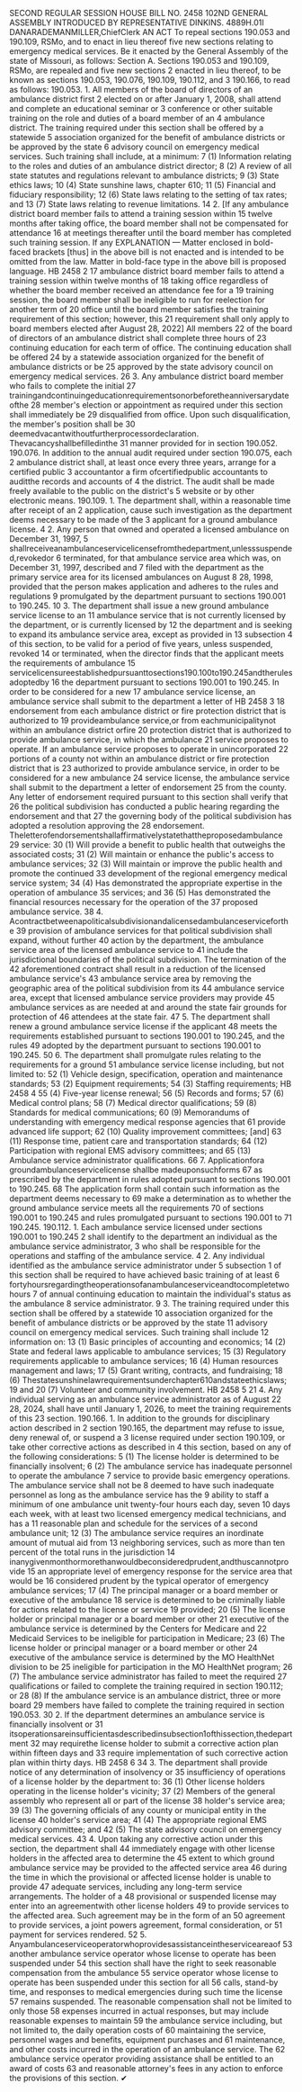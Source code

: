 SECOND REGULAR SESSION
HOUSE BILL NO. 2458
102ND GENERAL ASSEMBLY
INTRODUCED BY REPRESENTATIVE DINKINS.
4889H.01I DANARADEMANMILLER,ChiefClerk
AN ACT
To repeal sections 190.053 and 190.109, RSMo, and to enact in lieu thereof five new sections
relating to emergency medical services.
Be it enacted by the General Assembly of the state of Missouri, as follows:
Section A. Sections 190.053 and 190.109, RSMo, are repealed and five new sections
2 enacted in lieu thereof, to be known as sections 190.053, 190.076, 190.109, 190.112, and
3 190.166, to read as follows:
190.053. 1. All members of the board of directors of an ambulance district first
2 elected on or after January 1, 2008, shall attend and complete an educational seminar or
3 conference or other suitable training on the role and duties of a board member of an
4 ambulance district. The training required under this section shall be offered by a statewide
5 association organized for the benefit of ambulance districts or be approved by the state
6 advisory council on emergency medical services. Such training shall include, at a minimum:
7 (1) Information relating to the roles and duties of an ambulance district director;
8 (2) A review of all state statutes and regulations relevant to ambulance districts;
9 (3) State ethics laws;
10 (4) State sunshine laws, chapter 610;
11 (5) Financial and fiduciary responsibility;
12 (6) State laws relating to the setting of tax rates; and
13 (7) State laws relating to revenue limitations.
14 2. [If any ambulance district board member fails to attend a training session within
15 twelve months after taking office, the board member shall not be compensated for attendance
16 at meetings thereafter until the board member has completed such training session. If any
EXPLANATION — Matter enclosed in bold-faced brackets [thus] in the above bill is not enacted and is
intended to be omitted from the law. Matter in bold-face type in the above bill is proposed language.
HB 2458 2
17 ambulance district board member fails to attend a training session within twelve months of
18 taking office regardless of whether the board member received an attendance fee for a
19 training session, the board member shall be ineligible to run for reelection for another term of
20 office until the board member satisfies the training requirement of this section; however, this
21 requirement shall only apply to board members elected after August 28, 2022] All members
22 of the board of directors of an ambulance district shall complete three hours of
23 continuing education for each term of office. The continuing education shall be offered
24 by a statewide association organized for the benefit of ambulance districts or be
25 approved by the state advisory council on emergency medical services.
26 3. Any ambulance district board member who fails to complete the initial
27 trainingandcontinuingeducationrequirementsonorbeforetheanniversarydateofthe
28 member's election or appointment as required under this section shall immediately be
29 disqualified from office. Upon such disqualification, the member's position shall be
30 deemedvacantwithoutfurtherprocessordeclaration. Thevacancyshallbefilledinthe
31 manner provided for in section 190.052.
190.076. In addition to the annual audit required under section 190.075, each
2 ambulance district shall, at least once every three years, arrange for a certified public
3 accountantor a firm ofcertifiedpublic accountants to auditthe records and accounts of
4 the district. The audit shall be made freely available to the public on the district's
5 website or by other electronic means.
190.109. 1. The department shall, within a reasonable time after receipt of an
2 application, cause such investigation as the department deems necessary to be made of the
3 applicant for a ground ambulance license.
4 2. Any person that owned and operated a licensed ambulance on December 31, 1997,
5 shallreceiveanambulanceservicelicensefromthedepartment,unlesssuspended,revokedor
6 terminated, for that ambulance service area which was, on December 31, 1997, described and
7 filed with the department as the primary service area for its licensed ambulances on August
8 28, 1998, provided that the person makes application and adheres to the rules and regulations
9 promulgated by the department pursuant to sections 190.001 to 190.245.
10 3. The department shall issue a new ground ambulance service license to an
11 ambulance service that is not currently licensed by the department, or is currently licensed by
12 the department and is seeking to expand its ambulance service area, except as provided in
13 subsection 4 of this section, to be valid for a period of five years, unless suspended, revoked
14 or terminated, when the director finds that the applicant meets the requirements of ambulance
15 servicelicensureestablishedpursuanttosections190.100to190.245andtherulesadoptedby
16 the department pursuant to sections 190.001 to 190.245. In order to be considered for a new
17 ambulance service license, an ambulance service shall submit to the department a letter of
HB 2458 3
18 endorsement from each ambulance district or fire protection district that is authorized to
19 provideambulance service,or from eachmunicipalitynot within an ambulance district orfire
20 protection district that is authorized to provide ambulance service, in which the ambulance
21 service proposes to operate. If an ambulance service proposes to operate in unincorporated
22 portions of a county not within an ambulance district or fire protection district that is
23 authorized to provide ambulance service, in order to be considered for a new ambulance
24 service license, the ambulance service shall submit to the department a letter of endorsement
25 from the county. Any letter of endorsement required pursuant to this section shall verify that
26 the political subdivision has conducted a public hearing regarding the endorsement and that
27 the governing body of the political subdivision has adopted a resolution approving the
28 endorsement. Theletterofendorsementshallaffirmativelystatethattheproposedambulance
29 service:
30 (1) Will provide a benefit to public health that outweighs the associated costs;
31 (2) Will maintain or enhance the public's access to ambulance services;
32 (3) Will maintain or improve the public health and promote the continued
33 development of the regional emergency medical service system;
34 (4) Has demonstrated the appropriate expertise in the operation of ambulance
35 services; and
36 (5) Has demonstrated the financial resources necessary for the operation of the
37 proposed ambulance service.
38 4. Acontractbetweenapoliticalsubdivisionandalicensedambulanceserviceforthe
39 provision of ambulance services for that political subdivision shall expand, without further
40 action by the department, the ambulance service area of the licensed ambulance service to
41 include the jurisdictional boundaries of the political subdivision. The termination of the
42 aforementioned contract shall result in a reduction of the licensed ambulance service's
43 ambulance service area by removing the geographic area of the political subdivision from its
44 ambulance service area, except that licensed ambulance service providers may provide
45 ambulance services as are needed at and around the state fair grounds for protection of
46 attendees at the state fair.
47 5. The department shall renew a ground ambulance service license if the applicant
48 meets the requirements established pursuant to sections 190.001 to 190.245, and the rules
49 adopted by the department pursuant to sections 190.001 to 190.245.
50 6. The department shall promulgate rules relating to the requirements for a ground
51 ambulance service license including, but not limited to:
52 (1) Vehicle design, specification, operation and maintenance standards;
53 (2) Equipment requirements;
54 (3) Staffing requirements;
HB 2458 4
55 (4) Five-year license renewal;
56 (5) Records and forms;
57 (6) Medical control plans;
58 (7) Medical director qualifications;
59 (8) Standards for medical communications;
60 (9) Memorandums of understanding with emergency medical response agencies that
61 provide advanced life support;
62 (10) Quality improvement committees; [and]
63 (11) Response time, patient care and transportation standards;
64 (12) Participation with regional EMS advisory committees; and
65 (13) Ambulance service administrator qualifications.
66 7. Applicationfora groundambulanceservicelicense shallbe madeuponsuchforms
67 as prescribed by the department in rules adopted pursuant to sections 190.001 to 190.245.
68 The application form shall contain such information as the department deems necessary to
69 make a determination as to whether the ground ambulance service meets all the requirements
70 of sections 190.001 to 190.245 and rules promulgated pursuant to sections 190.001 to
71 190.245.
190.112. 1. Each ambulance service licensed under sections 190.001 to 190.245
2 shall identify to the department an individual as the ambulance service administrator,
3 who shall be responsible for the operations and staffing of the ambulance service.
4 2. Any individual identified as the ambulance service administrator under
5 subsection 1 of this section shall be required to have achieved basic training of at least
6 fortyhoursregardingtheoperationsofanambulanceserviceandtocompletetwohours
7 of annual continuing education to maintain the individual's status as the ambulance
8 service administrator.
9 3. The training required under this section shall be offered by a statewide
10 association organized for the benefit of ambulance districts or be approved by the state
11 advisory council on emergency medical services. Such training shall include
12 information on:
13 (1) Basic principles of accounting and economics;
14 (2) State and federal laws applicable to ambulance services;
15 (3) Regulatory requirements applicable to ambulance services;
16 (4) Human resources management and laws;
17 (5) Grant writing, contracts, and fundraising;
18 (6) Thestatesunshinelawrequirementsunderchapter610andstateethicslaws;
19 and
20 (7) Volunteer and community involvement.
HB 2458 5
21 4. Any individual serving as an ambulance service administrator as of August
22 28, 2024, shall have until January 1, 2026, to meet the training requirements of this
23 section.
190.166. 1. In addition to the grounds for disciplinary action described in
2 section 190.165, the department may refuse to issue, deny renewal of, or suspend a
3 license required under section 190.109, or take other corrective actions as described in
4 this section, based on any of the following considerations:
5 (1) The license holder is determined to be financially insolvent;
6 (2) The ambulance service has inadequate personnel to operate the ambulance
7 service to provide basic emergency operations. The ambulance service shall not be
8 deemed to have such inadequate personnel as long as the ambulance service has the
9 ability to staff a minimum of one ambulance unit twenty-four hours each day, seven
10 days each week, with at least two licensed emergency medical technicians, and has a
11 reasonable plan and schedule for the services of a second ambulance unit;
12 (3) The ambulance service requires an inordinate amount of mutual aid from
13 neighboring services, such as more than ten percent of the total runs in the jurisdiction
14 inanygivenmonthormorethanwouldbeconsideredprudent,andthuscannotprovide
15 an appropriate level of emergency response for the service area that would be
16 considered prudent by the typical operator of emergency ambulance services;
17 (4) The principal manager or a board member or executive of the ambulance
18 service is determined to be criminally liable for actions related to the license or service
19 provided;
20 (5) The license holder or principal manager or a board member or other
21 executive of the ambulance service is determined by the Centers for Medicare and
22 Medicaid Services to be ineligible for participation in Medicare;
23 (6) The license holder or principal manager or a board member or other
24 executive of the ambulance service is determined by the MO HealthNet division to be
25 ineligible for participation in the MO HealthNet program;
26 (7) The ambulance service administrator has failed to meet the required
27 qualifications or failed to complete the training required in section 190.112; or
28 (8) If the ambulance service is an ambulance district, three or more board
29 members have failed to complete the training required in section 190.053.
30 2. If the department determines an ambulance service is financially insolvent or
31 itsoperationsareinsufficientasdescribedinsubsection1ofthissection,thedepartment
32 may requirethe license holder to submit a corrective action plan within fifteen days and
33 require implementation of such corrective action plan within thirty days.
HB 2458 6
34 3. The department shall provide notice of any determination of insolvency or
35 insufficiency of operations of a license holder by the department to:
36 (1) Other license holders operating in the license holder's vicinity;
37 (2) Members of the general assembly who represent all or part of the license
38 holder's service area;
39 (3) The governing officials of any county or municipal entity in the license
40 holder's service area;
41 (4) The appropriate regional EMS advisory committee; and
42 (5) The state advisory council on emergency medical services.
43 4. Upon taking any corrective action under this section, the department shall
44 immediately engage with other license holders in the affected area to determine the
45 extent to which ground ambulance service may be provided to the affected service area
46 during the time in which the provisional or affected license holder is unable to provide
47 adequate services, including any long-term service arrangements. The holder of a
48 provisional or suspended license may enter into an agreementwith other license holders
49 to provide services to the affected area. Such agreement may be in the form of an
50 agreement to provide services, a joint powers agreement, formal consideration, or
51 payment for services rendered.
52 5. Anyambulanceserviceoperatorwhoprovidesassistanceintheserviceareaof
53 another ambulance service operator whose license to operate has been suspended under
54 this section shall have the right to seek reasonable compensation from the ambulance
55 service operator whose license to operate has been suspended under this section for all
56 calls, stand-by time, and responses to medical emergencies during such time the license
57 remains suspended. The reasonable compensation shall not be limited to only those
58 expenses incurred in actual responses, but may include reasonable expenses to maintain
59 the ambulance service including, but not limited to, the daily operation costs of
60 maintaining the service, personnel wages and benefits, equipment purchases and
61 maintenance, and other costs incurred in the operation of an ambulance service. The
62 ambulance service operator providing assistance shall be entitled to an award of costs
63 and reasonable attorney's fees in any action to enforce the provisions of this section.
✔
